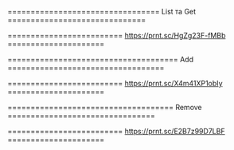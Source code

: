 
================================= List та Get ==============================

========================= https://prnt.sc/HgZg23F-fMBb =====================

===================================== Add ==================================

========================= https://prnt.sc/X4m41XP1obIy =====================

==================================== Remove ================================

========================= https://prnt.sc/E2B7z99D7LBF =====================
